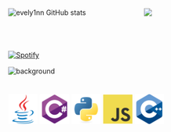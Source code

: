 #          
![evely1nn GitHub stats](https://github-readme-stats.vercel.app/api/?username=ravzasanchez&show_icons=false&title_color=8b658b&icon_color=8b658b&text_color=8b658b&bg_color=000)
<img width="45%" align="right" src="https://count.getloli.com/get/@:ravzasanchez?theme=rule34">





</div>
<br>
<div>
  
#

<a href="https://open.spotify.com/user/31lnn6iv3gugv4kpc2mjusnwv7cq"><img src="https://spotify-now-playing-carol42.vercel.app/api/spotify" alt=" Spotify" ></a>


<img width="50%" align="center" src="https://cdn.pfps.gg/banners/4173-girl-with-a-sword-banner.gif" alt="background">




#

<img width="12%" align="center" src="https://raw.githubusercontent.com/devicons/devicon/master/icons/java/java-original.svg" alt="background">

<img width="12%" align="center" src="https://raw.githubusercontent.com/devicons/devicon/master/icons/csharp/csharp-original.svg" alt="background">

<img width="12%" align="center" src="https://raw.githubusercontent.com/devicons/devicon/master/icons/python/python-original.svg" alt="background">

<img width="12%" align="center" src="https://raw.githubusercontent.com/devicons/devicon/master/icons/javascript/javascript-original.svg" alt="background">

<img width="12%" align="center" src="https://raw.githubusercontent.com/devicons/devicon/master/icons/cplusplus/cplusplus-original.svg" alt="background">


#
